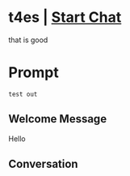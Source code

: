 

# t4es | [Start Chat](https://gptcall.net/chat.html?data=%7B%22contact%22%3A%7B%22id%22%3A%228yXjvLZTEWVzn_HTT9r75%22%2C%22flow%22%3Atrue%7D%7D)
that is good

# Prompt

```
test out
```

## Welcome Message
Hello

## Conversation



